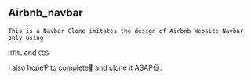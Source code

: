 ## Airbnb_navbar
    This is a Navbar Clone imitates the design of Airbnb Website Navbar only using 
`HTML` and `CSS`

I also hope💗 to complete📔 and clone it ASAP😃.